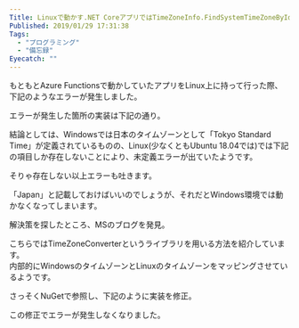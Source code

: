 ```yaml
---
Title: Linuxで動かす.NET CoreアプリではTimeZoneInfo.FindSystemTimeZoneById("Tokyo Standard Time")が使えない
Published: 2019/01/29 17:31:38
Tags:
  - "プログラミング"
  - "備忘録"
Eyecatch: ""
---
```

もともとAzure Functionsで動かしていたアプリをLinux上に持って行った際、下記のようなエラーが発生しました。  

<?# EmbedLink "https://gist.github.com/Ovis/fe76308522e4649fd6cb50b0bc4dddbf" /?>


エラーが発生した箇所の実装は下記の通り。  
<?# EmbedLink "https://gist.github.com/Ovis/47eb9973e3a63d3807b419c3c9ee03dc" /?>

結論としては、Windowsでは日本のタイムゾーンとして「Tokyo Standard Time」が定義されているものの、Linux(少なくともUbuntu 18.04では)では下記の項目しか存在しないことにより、未定義エラーが出ていたようです。  

<?# EmbedLink "https://gist.github.com/Ovis/acb014b4536fe60978b000906b0d0ee5" /?>

そりゃ存在しない以上エラーも吐きます。  

「Japan」と記載しておけばいいのでしょうが、それだとWindows環境では動かなくなってしまいます。  

解決策を探したところ、MSのブログを発見。  

<?# EmbedLink "https://blogs.msdn.microsoft.com/dotnet/2018/11/13/cross-platform-time-zones-with-net-core/" /?>

こちらではTimeZoneConverterというライブラリを用いる方法を紹介しています。  
内部的にWindowsのタイムゾーンとLinuxのタイムゾーンをマッピングさせているようです。  

さっそくNuGetで参照し、下記のように実装を修正。  

<?# EmbedLink "https://gist.github.com/Ovis/a589e368d05a6ebfd5567352071a7043" /?>

この修正でエラーが発生しなくなりました。  


